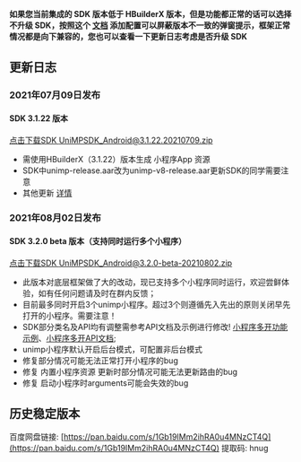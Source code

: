 **如果您当前集成的 SDK 版本低于 HBuilderX 版本，但是功能都正常的话可以选择不升级 SDK，按照这个 [文档](https://ask.dcloud.net.cn/article/35627) 添加配置可以屏蔽版本不一致的弹窗提示，框架正常情况都是向下兼容的，您也可以查看一下更新日志考虑是否升级 SDK**

## 更新日志

### 2021年07月09日发布

#### SDK 3.1.22 版本
[点击下载SDK UniMPSDK_Android@3.1.22.20210709.zip](http://download.dcloud.net.cn/unimpsdk/UniMPSDK_Android@3.1.22.20210709.zip)
+ 需使用HBuilderX（3.1.22）版本生成 小程序App 资源
+ SDK中unimp-release.aar改为unimp-v8-release.aar更新SDK的同学需要注意
+ 其他更新 [详情](https://download1.dcloud.net.cn/hbuilderx/changelog/3.1.22.20210709.html)

### 2021年08月02日发布

#### SDK 3.2.0 beta 版本（支持同时运行多个小程序）

[点击下载SDK UniMPSDK_Android@3.2.0-beta-20210802.zip](http://download.dcloud.net.cn/unimpsdk/UniMPSDK_Android@3.2.0-beta-20210802.zip)
+ 此版本对底层框架做了大的改动，现已支持多个小程序同时运行，欢迎尝鲜体验，如有任何问题请及时在群内反馈；
+ 目前最多同时开启3个unimp小程序。超过3个则遵循先入先出的原则关闭早先打开的小程序。需要注意！
+ SDK部分类名及API均有调整需参考API文档及示例进行修改! [小程序多开功能示例](UniMPDocs/Sample/android-v2)、[小程序多开API文档](UniMPDocs/API/android-v2);
+ unimp小程序默认开启后台模式，可配置非后台模式
+ 修复部分情况可能无法正常打开小程序的bug
+ 修复 内置小程序资源 更新时部分情况可能无法更新路由的bug
+ 修复 启动小程序时arguments可能会失效的bug

## 历史稳定版本

百度网盘链接: [https://pan.baidu.com/s/1Gb19IMm2ihRA0u4MNzCT4Q](https://pan.baidu.com/s/1Gb19IMm2ihRA0u4MNzCT4Q) 提取码: hnug